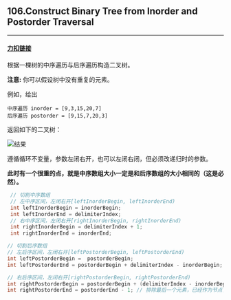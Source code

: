 ## 106.Construct Binary Tree from Inorder and Postorder Traversal

------



#### [力扣链接](https://leetcode-cn.com/problems/construct-binary-tree-from-inorder-and-postorder-traversal/)

根据一棵树的中序遍历与后序遍历构造二叉树。

**注意:**
你可以假设树中没有重复的元素。

例如，给出

```
中序遍历 inorder = [9,3,15,20,7]
后序遍历 postorder = [9,15,7,20,3]
```

返回如下的二叉树：

![结果](https://assets.leetcode.com/uploads/2021/02/19/tree.jpg)

遵循循环不变量，参数左闭右开，也可以左闭右闭，但必须改递归时的参数。

**此时有一个很重的点，就是中序数组大小一定是和后序数组的大小相同的（这是必然）。**

```java
 // 切割中序数组
 // 左中序区间，左闭右开[leftInorderBegin, leftInorderEnd)
 int leftInorderBegin = inorderBegin;
 int leftInorderEnd = delimiterIndex;
 // 右中序区间，左闭右开[rightInorderBegin, rightInorderEnd)
 int rightInorderBegin = delimiterIndex + 1;
 int rightInorderEnd = inorderEnd;

// 切割后序数组
// 左后序区间，左闭右开[leftPostorderBegin, leftPostorderEnd)
int leftPostorderBegin =  postorderBegin;
int leftPostorderEnd = postorderBegin + delimiterIndex - inorderBegin; // 终止位置是 需要加上 中序区间的大小size

// 右后序区间，左闭右开[rightPostorderBegin, rightPostorderEnd)
int rightPostorderBegin = postorderBegin + (delimiterIndex - inorderBegin);
int rightPostorderEnd = postorderEnd - 1; // 排除最后一个元素，已经作为节点了
```



